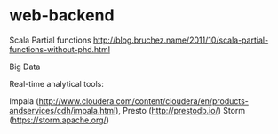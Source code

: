 # web-backend

Scala Partial functions
http://blog.bruchez.name/2011/10/scala-partial-functions-without-phd.html

Big Data

Real-time analytical tools:

Impala (http://www.cloudera.com/content/cloudera/en/products-andservices/cdh/impala.html), 
Presto (http://prestodb.io/)
Storm (https://storm.apache.org/)
